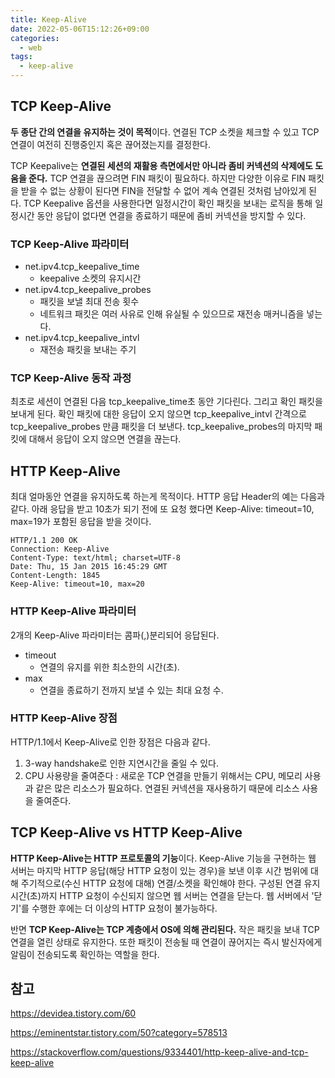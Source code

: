 ```yaml
---
title: Keep-Alive
date: 2022-05-06T15:12:26+09:00
categories:
  - web
tags: 
  - keep-alive
---
```


## TCP Keep-Alive
**두 종단 간의 연결을 유지하는 것이 목적**이다. 연결된 TCP 소켓을 체크할 수 있고 TCP 연결이 여전히 진행중인지 혹은 끊어졌는지를 결정한다.

TCP Keepalive는 **연결된 세션의 재활용 측면에서만 아니라 좀비 커넥션의 삭제에도 도움을 준다.** TCP 연결을 끊으려면 FIN 패킷이 필요하다. 하지만 다양한 이유로 FIN 패킷을 받을 수 없는 상황이 된다면 FIN을 전달할 수 없어 계속 연결된 것처럼 남아있게 된다. TCP Keepalive 옵션을 사용한다면 일정시간이 확인 패킷을 보내는 로직을 통해 일정시간 동안 응답이 없다면 연결을 종료하기 때문에 좀비 커넥션을 방지할 수 있다.

### TCP Keep-Alive 파라미터
* net.ipv4.tcp_keepalive_time
  * keepalive 소켓의 유지시간
* net.ipv4.tcp_keepalive_probes
  * 패킷을 보낼 최대 전송 횟수
  * 네트워크 패킷은 여러 사유로 인해 유실될 수 있으므로 재전송 매커니즘을 넣는다.
* net.ipv4.tcp_keepalive_intvl
  * 재전송 패킷을 보내는 주기

### TCP Keep-Alive 동작 과정
최초로 세션이 연결된 다음 tcp_keepalive_time초 동안 기다린다. 그리고 확인 패킷을 보내게 된다. 확인 패킷에 대한 응답이 오지 않으면 tcp_keepalive_intvl 간격으로 tcp_keepalive_probes 만큼 패킷을 더 보낸다. tcp_keepalive_probes의 마지막 패킷에 대해서 응답이 오지 않으면 연결을 끊는다.
 
## HTTP Keep-Alive
최대 얼마동안 연결을 유지하도록 하는게 목적이다. HTTP 응답 Header의 예는 다음과 같다. 아래 응답을 받고 10초가 되기 전에 또 요청 했다면 Keep-Alive: timeout=10, max=19가 포함된 응답을 받을 것이다.

```
HTTP/1.1 200 OK
Connection: Keep-Alive
Content-Type: text/html; charset=UTF-8
Date: Thu, 15 Jan 2015 16:45:29 GMT
Content-Length: 1845
Keep-Alive: timeout=10, max=20
```

### HTTP Keep-Alive 파라미터
2개의 Keep-Alive 파라미터는 콤파(,)분리되어 응답된다.
* timeout
  * 연결의 유지를 위한 최소한의 시간(초).
* max
  * 연결을 종료하기 전까지 보낼 수 있는 최대 요청 수.

### HTTP Keep-Alive 장점
HTTP/1.1에서 Keep-Alive로 인한 장점은 다음과 같다.
1. 3-way handshake로 인한 지연시간을 줄일 수 있다.
2. CPU 사용량을 줄여준다 : 새로운 TCP 연결을 만들기 위해서는 CPU, 메모리 사용과 같은 많은 리소스가 필요하다. 연결된 커넥션을 재사용하기 때문에 리소스 사용을 줄여준다.

## TCP Keep-Alive vs HTTP Keep-Alive
**HTTP Keep-Alive는 HTTP 프로토콜의 기능**이다. Keep-Alive 기능을 구현하는 웹 서버는 마지막 HTTP 응답(해당 HTTP 요청이 있는 경우)을 보낸 이후 시간 범위에 대해 주기적으로(수신 HTTP 요청에 대해) 연결/소켓을 확인해야 한다. 구성된 연결 유지 시간(초)까지 HTTP 요청이 수신되지 않으면 웹 서버는 연결을 닫는다. 웹 서버에서 '닫기'를 수행한 후에는 더 이상의 HTTP 요청이 불가능하다. 

반면 **TCP Keep-Alive는 TCP 계층에서 OS에 의해 관리된다.** 작은 패킷을 보내 TCP 연결을 열린 상태로 유지한다. 또한 패킷이 전송될 때 연결이 끊어지는 즉시 발신자에게 알림이 전송되도록 확인하는 역할을 한다.

## 참고
https://devidea.tistory.com/60

https://eminentstar.tistory.com/50?category=578513

https://stackoverflow.com/questions/9334401/http-keep-alive-and-tcp-keep-alive
